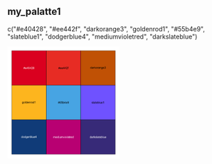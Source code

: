 
## my_palatte1
c("#e40428", "#ee442f", "darkorange3", "goldenrod1", "#55b4e9", "slateblue1", "dodgerblue4", "mediumvioletred",  "darkslateblue")

<img src="my_palatte1.png" width=50% height=50%>